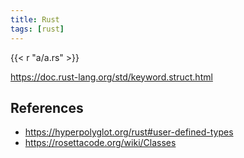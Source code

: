 ```yaml
---
title: Rust
tags: [rust]
---
```


{{< r "a/a.rs" >}}

<https://doc.rust-lang.org/std/keyword.struct.html>

## References

- <https://hyperpolyglot.org/rust#user-defined-types>
- <https://rosettacode.org/wiki/Classes>
